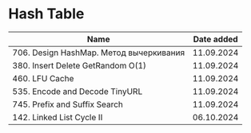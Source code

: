 # Hash Table

| Name                                                                              | Date added |
|-----------------------------------------------------------------------------------|------------|
| 706. Design HashMap. Метод вычеркивания                                           | 11.09.2024 |
| 380. Insert Delete GetRandom O(1)                                                 | 11.09.2024 |
| 460. LFU Cache                                                                    | 11.09.2024 |
| 535. Encode and Decode TinyURL                                                    | 11.09.2024 |
| 745. Prefix and Suffix Search                                                     | 11.09.2024 |
| 142. Linked List Cycle II                                                         | 06.10.2024 |

